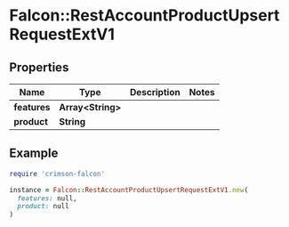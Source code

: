 # Falcon::RestAccountProductUpsertRequestExtV1

## Properties

| Name | Type | Description | Notes |
| ---- | ---- | ----------- | ----- |
| **features** | **Array&lt;String&gt;** |  |  |
| **product** | **String** |  |  |

## Example

```ruby
require 'crimson-falcon'

instance = Falcon::RestAccountProductUpsertRequestExtV1.new(
  features: null,
  product: null
)
```

